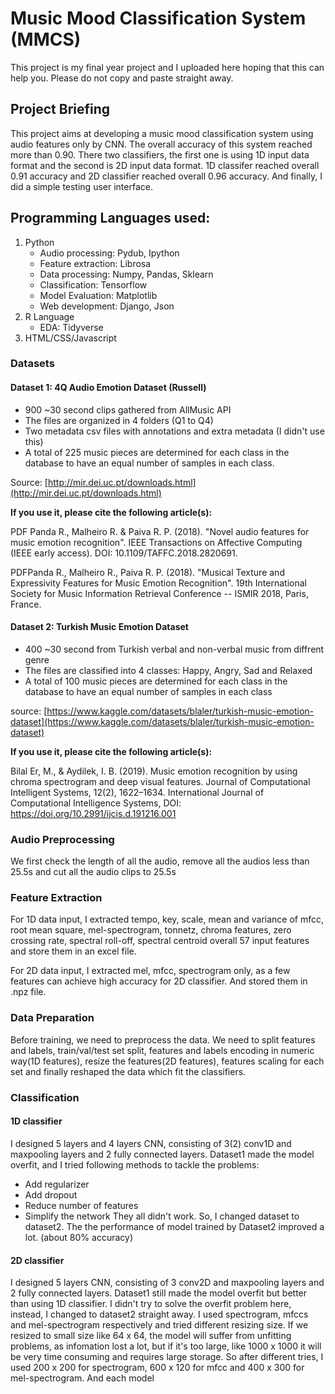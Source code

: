 # Music Mood Classification System (MMCS)
This project is my final year project and I uploaded here hoping that this can help you. Please do not copy and paste straight away.

## Project Briefing
This project aims at developing a music mood classification system using audio features only by CNN. The overall accuracy of this system reached more than 0.90. There two classifiers, the first one is using 1D input data format and the second is 2D input data format. 1D classifer reached overall 0.91 accuracy and 2D classifier reached overall 0.96 accuracy. And finally, I did a simple testing user interface.

## Programming Languages used:
1. Python
   - Audio processing: Pydub, Ipython
   - Feature extraction: Librosa
   - Data processing: Numpy, Pandas, Sklearn
   - Classification: Tensorflow
   - Model Evaluation: Matplotlib
   - Web development: Django, Json
2. R Language
   - EDA: Tidyverse
3. HTML/CSS/Javascript

### Datasets
#### Dataset 1: 4Q Audio Emotion Dataset (Russell)
- 900 ~30 second clips gathered from AllMusic API
- The files are organized in 4 folders (Q1 to Q4)
- Two metadata csv files with annotations and extra metadata (I didn't use this)
- A total of 225 music pieces are determined for each class in the database to have an equal number of samples in each class.

Source: [http://mir.dei.uc.pt/downloads.html](http://mir.dei.uc.pt/downloads.html)

**If you use it, please cite the following article(s):** 

PDF Panda R., Malheiro R. & Paiva R. P. (2018). "Novel audio features for music emotion recognition". 
IEEE Transactions on Affective Computing (IEEE early access). DOI: 10.1109/TAFFC.2018.2820691.

PDFPanda R., Malheiro R., Paiva R. P. (2018). "Musical Texture and Expressivity Features for Music Emotion Recognition". 
19th International Society for Music Information Retrieval Conference -- ISMIR 2018, Paris, France.

#### Dataset 2: Turkish Music Emotion Dataset
- 400 ~30 second from Turkish verbal and non-verbal music from diffrent genre
- The files are classified into 4 classes: Happy, Angry, Sad and Relaxed
- A total of 100 music pieces are determined for each class in the database to have an equal number of samples in each class

source: [https://www.kaggle.com/datasets/blaler/turkish-music-emotion-dataset](https://www.kaggle.com/datasets/blaler/turkish-music-emotion-dataset)

**If you use it, please cite the following article(s):** 

Bilal Er, M., & Aydilek, I. B. (2019). Music emotion recognition by using chroma spectrogram and deep visual features. 
Journal of Computational Intelligent Systems, 12(2), 1622–1634. International Journal of Computational Intelligence Systems, 
DOI: https://doi.org/10.2991/ijcis.d.191216.001

### Audio Preprocessing
We first check the length of all the audio, remove all the audios less than 25.5s and cut all the audio clips to 25.5s

### Feature Extraction
For 1D data input, I extracted tempo, key, scale, mean and variance of mfcc, root mean square, mel-spectrogram, tonnetz, chroma features, zero crossing rate, spectral roll-off, spectral centroid overall 57 input features and store them in an excel file.

For 2D data input, I extracted mel, mfcc, spectrogram only, as a few features can achieve high accuracy for 2D classifier. And stored them in .npz file.

### Data Preparation
Before training, we need to preprocess the data. We need to split features and labels, train/val/test set split, features and labels encoding in numeric way(1D features), resize the features(2D features), features scaling for each set and finally reshaped the data which fit the classifiers. 

### Classification
#### 1D classifier
I designed 5 layers and 4 layers CNN, consisting of 3(2) conv1D and maxpooling layers and 2 fully connected layers.
Dataset1 made the model overfit, and I tried following methods to tackle the problems:
- Add regularizer
- Add dropout
- Reduce number of features
- Simplify the network
They all didn't work. So, I changed dataset to dataset2. The the performance of model trained by Dataset2 improved a lot. (about 80% accuracy)

#### 2D classifier
I designed 5 layers CNN, consisting of 3 conv2D and maxpooling layers and 2 fully connected layers. 
Dataset1 still made the model overfit but better than using 1D classifier. I didn't try to solve the overfit problem here, instead, I changed to dataset2 straight away. 
I used spectrogram, mfccs and mel-spectrogram respectively and tried different resizing size. If we resized to small size like 64 x 64, the model will suffer from unfitting problems, as infomation lost a lot, but if it's too large, like 1000 x 1000 it will be very time consuming and requires large storage. So after different tries, I used 200 x 200 for spectrogram, 600 x 120 for mfcc and 400 x 300 for mel-spectrogram. And each model




